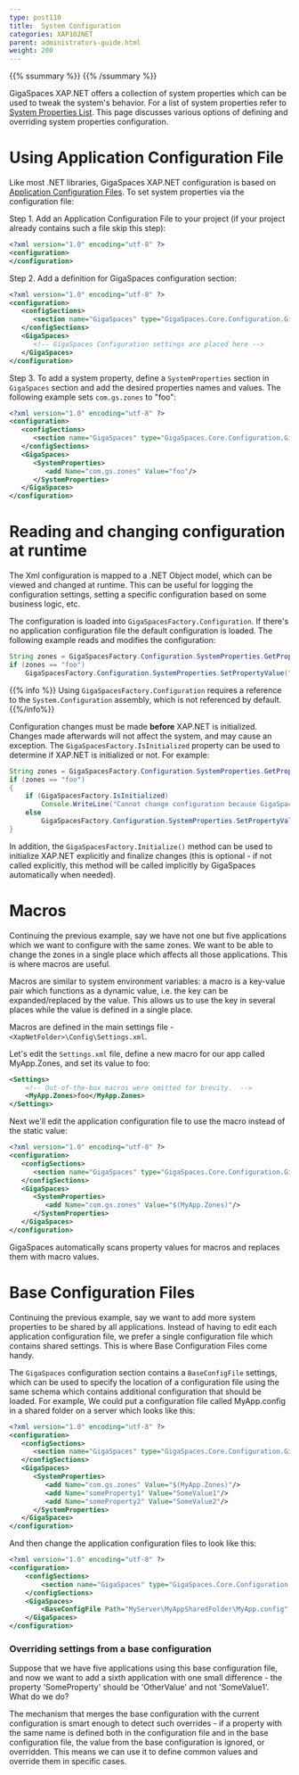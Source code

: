 ```yaml
---
type: post110
title:  System Configuration
categories: XAP102NET
parent: administrators-guide.html
weight: 200
---
```


{{% ssummary %}} {{% /ssummary %}}



GigaSpaces XAP.NET offers a collection of system properties which can be used to tweak the system's behavior. For a list of system properties refer to [System Properties List]({{%currentadmurl%}}/system-properties.html). This page discusses various options of defining and overriding system properties configuration.

# Using Application Configuration File

Like most .NET libraries, GigaSpaces XAP.NET configuration is based on [Application Configuration Files](http://msdn.microsoft.com/en-us/library/ms229689(VS.80).aspx). To set system properties via the configuration file:

Step 1. Add an Application Configuration File to your project (if your project already contains such a file skip this step):


```xml
<?xml version="1.0" encoding="utf-8" ?>
<configuration>
</configuration>
```

Step 2. Add a definition for GigaSpaces configuration section:


```xml
<?xml version="1.0" encoding="utf-8" ?>
<configuration>
   <configSections>
      <section name="GigaSpaces" type="GigaSpaces.Core.Configuration.GigaSpacesCoreConfiguration, GigaSpaces.Core"/>
   </configSections>
   <GigaSpaces>
      <!-- GigaSpaces Configuration settings are placed here -->
   </GigaSpaces>
</configuration>
```

Step 3. To add a system property, define a `SystemProperties` section in `GigaSpaces` section and add the desired properties names and values. The following example sets `com.gs.zones` to "foo":


```xml
<?xml version="1.0" encoding="utf-8" ?>
<configuration>
   <configSections>
      <section name="GigaSpaces" type="GigaSpaces.Core.Configuration.GigaSpacesCoreConfiguration, GigaSpaces.Core"/>
   </configSections>
   <GigaSpaces>
      <SystemProperties>
         <add Name="com.gs.zones" Value="foo"/>
      </SystemProperties>
   </GigaSpaces>
</configuration>
```

# Reading and changing configuration at runtime

The Xml configuration is mapped to a .NET Object model, which can be viewed and changed at runtime. This can be useful for logging the configuration settings, setting a specific configuration based on some business logic, etc.

The configuration is loaded into `GigaSpacesFactory.Configuration`. If there's no application configuration file the default configuration is loaded. The following example reads and modifies the configuration:


```java
String zones = GigaSpacesFactory.Configuration.SystemProperties.GetPropertyValue("com.gs.zones");
if (zones == "foo")
    GigaSpacesFactory.Configuration.SystemProperties.SetPropertyValue("com.gs.zones", "bar");
```

{{% info %}}
Using `GigaSpacesFactory.Configuration` requires a reference to the `System.Configuration` assembly, which is not referenced by default.
{{%/info%}}

Configuration changes must be made **before** XAP.NET is initialized. Changes made afterwards will not affect the system, and may cause an exception. The `GigaSpacesFactory.IsInitialized` property can be used to determine if XAP.NET is initialized or not. For example:


```java
String zones = GigaSpacesFactory.Configuration.SystemProperties.GetPropertyValue("com.gs.zones");
if (zones == "foo")
{
    if (GigaSpacesFactory.IsInitialized)
        Console.WriteLine("Cannot change configuration because GigaSpaces is already initialized.");
    else
        GigaSpacesFactory.Configuration.SystemProperties.SetPropertyValue("com.gs.zones", "bar");
}
```

In addition, the `GigaSpacesFactory.Initialize()` method can be used to initialize XAP.NET explicitly and finalize changes (this is optional - if not called explicitly, this method will be called implicitly by GigaSpaces automatically when needed).

# Macros

Continuing the previous example, say we have not one but five applications which we want to configure with the same zones. We want to be able to change the zones in a single place which affects all those applications. This is where  macros are useful.

Macros are similar to system environment variables: a macro is a key-value pair which functions as a dynamic value, i.e. the key can be expanded/replaced by the value. This allows us to use the key in several places while the value is defined in a single place.

Macros are defined in the main settings file - `<XapNetFolder>\Config\Settings.xml`.

Let's edit the `Settings.xml` file, define a new macro for our app called MyApp.Zones, and set its value to foo:


```xml
<Settings>
    <!-- Out-of-the-box macros were omitted for brevity.  -->
    <MyApp.Zones>foo</MyApp.Zones>
</Settings>
```

Next we'll edit the application configuration file to use the macro instead of the static value:


```xml
<?xml version="1.0" encoding="utf-8" ?>
<configuration>
   <configSections>
      <section name="GigaSpaces" type="GigaSpaces.Core.Configuration.GigaSpacesCoreConfiguration, GigaSpaces.Core"/>
   </configSections>
   <GigaSpaces>
      <SystemProperties>
         <add Name="com.gs.zones" Value="$(MyApp.Zones)"/>
      </SystemProperties>
   </GigaSpaces>
</configuration>
```

GigaSpaces automatically scans property values for macros and replaces them with macro values.

# Base Configuration Files

Continuing the previous example, say we want to add more system properties to be shared by all applications. Instead of having to edit each application configuration file, we prefer a single configuration file which contains shared settings. This is where Base Configuration Files come handy.

The `GigaSpaces` configuration section contains a `BaseConfigFile` settings, which can be used to specify the location of a configuration file using the same schema which contains additional configuration that should be loaded. For example, We could put a configuration file called MyApp.config in a shared folder on a server which looks like this:


```xml
<?xml version="1.0" encoding="utf-8" ?>
<configuration>
   <configSections>
      <section name="GigaSpaces" type="GigaSpaces.Core.Configuration.GigaSpacesCoreConfiguration, GigaSpaces.Core"/>
   </configSections>
   <GigaSpaces>
      <SystemProperties>
         <add Name="com.gs.zones" Value="$(MyApp.Zones)"/>
         <add Name="someProperty1" Value="SomeValue1"/>
         <add Name="someProperty2" Value="SomeValue2"/>
      </SystemProperties>
   </GigaSpaces>
</configuration>
```

And then change the application configuration files to look like this:


```xml
<?xml version="1.0" encoding="utf-8" ?>
<configuration>
    <configSections>
        <section name="GigaSpaces" type="GigaSpaces.Core.Configuration.GigaSpacesCoreConfiguration, GigaSpaces.Core"/>
    </configSections>
    <GigaSpaces>
        <BaseConfigFile Path="MyServer\MyAppSharedFolder\MyApp.config" />
    </GigaSpaces>
</configuration>
```

### Overriding settings from a base configuration

Suppose that we have five applications using this base configuration file, and now we want to add a sixth application with one small difference - the property 'SomeProperty' should be 'OtherValue' and not 'SomeValue1'. What do we do?

The mechanism that merges the base configuration with the current configuration is smart enough to detect such overrides - if a property with the same name is defined both in the configuration file and in the base configuration file, the value from the base configuration is ignored, or overridden. This means we can use it to define common values and override them in specific cases.

